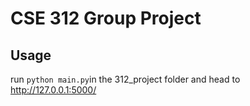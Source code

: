 # CSE 312 Group Project
## Usage
run `python main.py`in the 312_project folder and head to http://127.0.0.1:5000/
